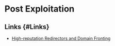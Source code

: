 # Post Exploitation 

## Links {#Links}

* [High-reputation Redirectors and Domain Fronting](https://blog.cobaltstrike.com/2017/02/06/high-reputation-redirectors-and-domain-fronting/)

